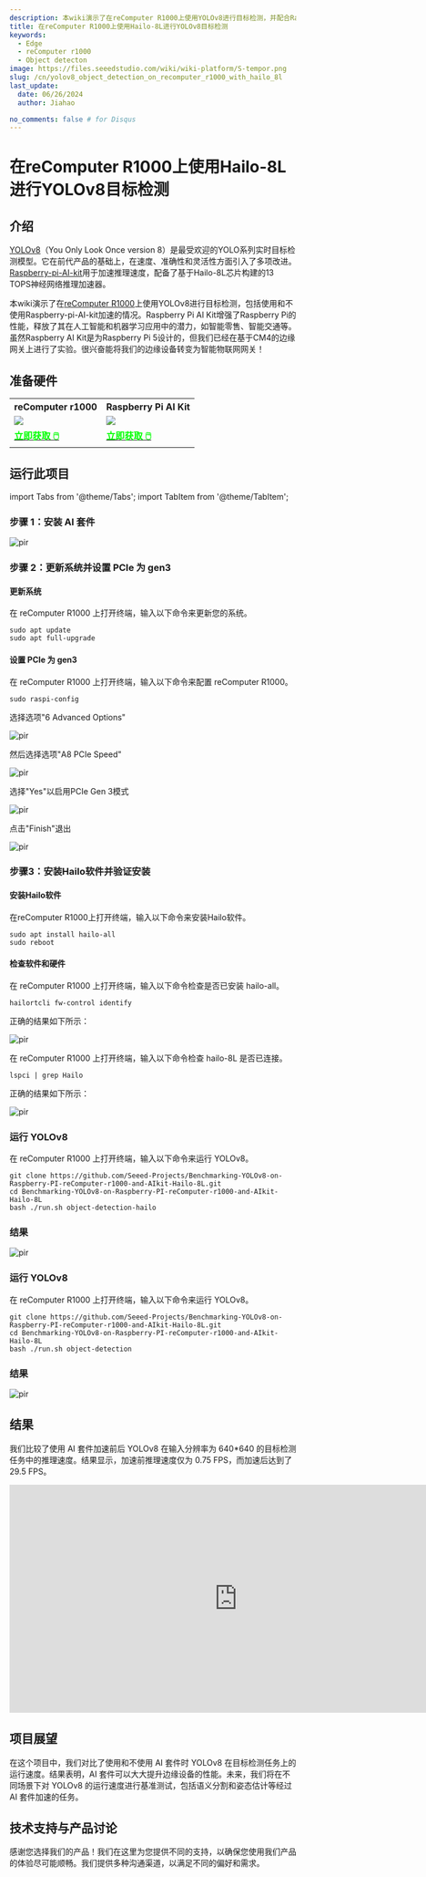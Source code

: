 ```yaml
---
description: 本wiki演示了在reComputer R1000上使用YOLOv8进行目标检测，并配合Raspberry-pi-AI-kit加速。
title: 在reComputer R1000上使用Hailo-8L进行YOLOv8目标检测
keywords:
  - Edge
  - reComputer r1000
  - Object detecton
image: https://files.seeedstudio.com/wiki/wiki-platform/S-tempor.png
slug: /cn/yolov8_object_detection_on_recomputer_r1000_with_hailo_8l
last_update:
  date: 06/26/2024
  author: Jiahao

no_comments: false # for Disqus
---
```


# 在reComputer R1000上使用Hailo-8L进行YOLOv8目标检测

## 介绍

[YOLOv8](https://github.com/ultralytics/ultralytics)（You Only Look Once version 8）是最受欢迎的YOLO系列实时目标检测模型。它在前代产品的基础上，在速度、准确性和灵活性方面引入了多项改进。[Raspberry-pi-AI-kit](https://www.seeedstudio.com/Raspberry-Pi-AI-Kit-p-5900.html)用于加速推理速度，配备了基于Hailo-8L芯片构建的13 TOPS神经网络推理加速器。

本wiki演示了在[reComputer R1000](https://www.seeedstudio.com/reComputer-R1000-Series-Optional-Accessories.html)上使用YOLOv8进行目标检测，包括使用和不使用Raspberry-pi-AI-kit加速的情况。Raspberry Pi AI Kit增强了Raspberry Pi的性能，释放了其在人工智能和机器学习应用中的潜力，如智能零售、智能交通等。虽然Raspberry AI Kit是为Raspberry Pi 5设计的，但我们已经在基于CM4的边缘网关上进行了实验。很兴奋能将我们的边缘设备转变为智能物联网网关！

## 准备硬件

<div class="table-center">
 <table align="center">
 <tr>
  <th>reComputer r1000</th>
  <th>Raspberry Pi AI Kit</th>
 </tr>
    <tr>
      <td><div style={{textAlign:'center'}}><img src="https://media-cdn.seeedstudio.com/media/catalog/product/cache/bb49d3ec4ee05b6f018e93f896b8a25d/1/-/1-113991274-recomputer-r1025-10-0.jpg" style={{width:600, height:'auto'}}/></div></td>
   <td><div style={{textAlign:'center'}}><img src="https://media-cdn.seeedstudio.com/media/catalog/product/cache/bb49d3ec4ee05b6f018e93f896b8a25d/1/-/1-113060086-raspberry-pi-ai-kit-45font.jpg" style={{width:600, height:'auto'}}/></div></td>
    </tr>
  <tr>
   <td><div class="get_one_now_container" style={{textAlign: 'center'}}>
    <a class="get_one_now_item" href="https://www.seeedstudio.com/reComputer-R1000-Series-Optional-Accessories.html" target="_blank">
    <strong><span><font color={'FFFFFF'} size={"4"}> 立即获取 🖱️</font></span></strong>
    </a>
   </div></td>
   <td><div class="get_one_now_container" style={{textAlign: 'center'}}>
    <a class="get_one_now_item" href="https://www.seeedstudio.com/Raspberry-Pi-AI-Kit-p-5900.html" target="_blank">
    <strong><span><font color={'FFFFFF'} size={"4"}> 立即获取 🖱️</font></span></strong>
    </a>
   </div></td>
  </tr>
 </table>
</div>

## 运行此项目

import Tabs from '@theme/Tabs';
import TabItem from '@theme/TabItem';

<Tabs>
<TabItem value="Method 1" label="使用 Hailo-8L 运行">

### 步骤 1：安装 AI 套件

<p style={{textAlign: 'center'}}><img src="https://files.seeedstudio.com/wiki/reComputer-R1000/YOLOV8/install_AIkit.gif" alt="pir" width={1000} height="auto"/></p>

### 步骤 2：更新系统并设置 PCIe 为 gen3

#### 更新系统

在 reComputer R1000 上打开终端，输入以下命令来更新您的系统。

```
sudo apt update
sudo apt full-upgrade
```

#### 设置 PCIe 为 gen3

在 reComputer R1000 上打开终端，输入以下命令来配置 reComputer R1000。

```
sudo raspi-config
```

选择选项"6 Advanced Options"

<p style={{textAlign: 'center'}}><img src="https://files.seeedstudio.com/wiki/reComputer-R1000/YOLOV8/step1.png" alt="pir" width={1000} height="auto"/></p>

然后选择选项"A8 PCIe Speed"

<p style={{textAlign: 'center'}}><img src="https://files.seeedstudio.com/wiki/reComputer-R1000/YOLOV8/step2.png" alt="pir" width={1000} height="auto"/></p>

选择"Yes"以启用PCIe Gen 3模式

<p style={{textAlign: 'center'}}><img src="https://files.seeedstudio.com/wiki/reComputer-R1000/YOLOV8/step3.png" alt="pir" width={1000} height="auto"/></p>

点击"Finish"退出

<p style={{textAlign: 'center'}}><img src="https://files.seeedstudio.com/wiki/reComputer-R1000/YOLOV8/step4.png" alt="pir" width={1000} height="auto"/></p>

### 步骤3：安装Hailo软件并验证安装

#### 安装Hailo软件

在reComputer R1000上打开终端，输入以下命令来安装Hailo软件。

```
sudo apt install hailo-all
sudo reboot
```

#### 检查软件和硬件

在 reComputer R1000 上打开终端，输入以下命令检查是否已安装 hailo-all。

```
hailortcli fw-control identify
```

正确的结果如下所示：

<p style={{textAlign: 'center'}}><img src="https://files.seeedstudio.com/wiki/reComputer-R1000/YOLOV8/check_software.png" alt="pir" width={1000} height="auto"/></p>

在 reComputer R1000 上打开终端，输入以下命令检查 hailo-8L 是否已连接。

```
lspci | grep Hailo
```

正确的结果如下所示：

<p style={{textAlign: 'center'}}><img src="https://files.seeedstudio.com/wiki/reComputer-R1000/YOLOV8/check_hardware.png" alt="pir" width={1000} height="auto"/></p>

### 运行 YOLOv8

在 reComputer R1000 上打开终端，输入以下命令来运行 YOLOv8。

```
git clone https://github.com/Seeed-Projects/Benchmarking-YOLOv8-on-Raspberry-PI-reComputer-r1000-and-AIkit-Hailo-8L.git
cd Benchmarking-YOLOv8-on-Raspberry-PI-reComputer-r1000-and-AIkit-Hailo-8L
bash ./run.sh object-detection-hailo
```

### 结果

<p style={{textAlign: 'center'}}><img src="https://files.seeedstudio.com/wiki/reComputer-R1000/YOLOV8/object_detection_with_AIkit.gif" alt="pir" width={1000} height="auto"/></p>
</TabItem>

<TabItem value="Method 2" label="不使用 Hailo-8L 运行">

### 运行 YOLOv8

在 reComputer R1000 上打开终端，输入以下命令来运行 YOLOv8。

```
git clone https://github.com/Seeed-Projects/Benchmarking-YOLOv8-on-Raspberry-PI-reComputer-r1000-and-AIkit-Hailo-8L.git
cd Benchmarking-YOLOv8-on-Raspberry-PI-reComputer-r1000-and-AIkit-Hailo-8L
bash ./run.sh object-detection
```

### 结果

<p style={{textAlign: 'center'}}><img src="https://files.seeedstudio.com/wiki/reComputer-R1000/YOLOV8/object_detection_withoutAIkit.gif" alt="pir" width={1000} height="auto"/></p>
</TabItem>
</Tabs>

## 结果

我们比较了使用 AI 套件加速前后 YOLOv8 在输入分辨率为 640*640 的目标检测任务中的推理速度。结果显示，加速前推理速度仅为 0.75 FPS，而加速后达到了 29.5 FPS。

<div align="center">
<iframe width="800" height="400" src="https://www.youtube.com/embed/yZ0IlqLZ86E" title="YOLOv8 Object Detection on reComputer R1000(CM4-Powered Edge Gateway) with Hailo-8L" frameborder="0" allow="accelerometer; autoplay; clipboard-write; encrypted-media; gyroscope; picture-in-picture; web-share" referrerpolicy="strict-origin-when-cross-origin" allowfullscreen></iframe>
</div>

## 项目展望

在这个项目中，我们对比了使用和不使用 AI 套件时 YOLOv8 在目标检测任务上的运行速度。结果表明，AI 套件可以大大提升边缘设备的性能。未来，我们将在不同场景下对 YOLOv8 的运行速度进行基准测试，包括语义分割和姿态估计等经过 AI 套件加速的任务。

## 技术支持与产品讨论

感谢您选择我们的产品！我们在这里为您提供不同的支持，以确保您使用我们产品的体验尽可能顺畅。我们提供多种沟通渠道，以满足不同的偏好和需求。

<div class="button_tech_support_container">
<a href="https://forum.seeedstudio.com/" class="button_forum"></a>
<a href="https://www.seeedstudio.com/contacts" class="button_email"></a>
</div>

<div class="button_tech_support_container">
<a href="https://discord.gg/eWkprNDMU7" class="button_discord"></a>
<a href="https://github.com/Seeed-Studio/wiki-documents/discussions/69" class="button_discussion"></a>
</div>
